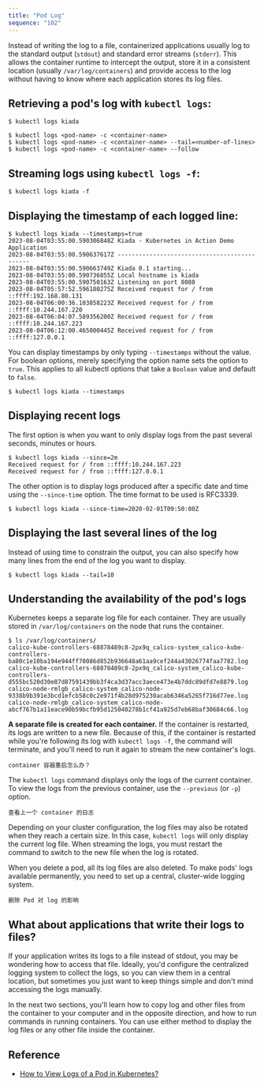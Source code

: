 ```yaml
---
title: "Pod Log"
sequence: "102"
---
```


Instead of writing the log to a file,
containerized applications usually log to the standard output (`stdout`) and standard error streams (`stderr`).
This allows the container runtime to intercept the output,
store it in a consistent location (usually `/var/log/containers`) and
provide access to the log without having to know where each application stores its log files.

## Retrieving a pod's log with `kubectl logs`:

```text
$ kubectl logs kiada
```

```text
$ kubectl logs <pod-name> -c <container-name>
$ kubectl logs <pod-name> -c <container-name> --tail=<number-of-lines>
$ kubectl logs <pod-name> -c <container-name> --follow
```

## Streaming logs using `kubectl logs -f`:

```text
$ kubectl logs kiada -f
```

## Displaying the timestamp of each logged line:

```text
$ kubectl logs kiada --timestamps=true
2023-08-04T03:55:00.590306848Z Kiada - Kubernetes in Action Demo Application
2023-08-04T03:55:00.590637617Z ---------------------------------------------
2023-08-04T03:55:00.590663749Z Kiada 0.1 starting...
2023-08-04T03:55:00.590736855Z Local hostname is kiada
2023-08-04T03:55:00.590750163Z Listening on port 8080
2023-08-04T05:57:52.596180275Z Received request for / from ::ffff:192.168.80.131
2023-08-04T06:00:36.103858223Z Received request for / from ::ffff:10.244.167.220
2023-08-04T06:04:07.589356200Z Received request for / from ::ffff:10.244.167.223
2023-08-04T06:12:00.465000445Z Received request for / from ::ffff:127.0.0.1
```

You can display timestamps by only typing `--timestamps` without the value.
For boolean options, merely specifying the option name sets the option to `true`.
This applies to all kubectl options that take a `Boolean` value and default to `false`.

```text
$ kubectl logs kiada --timestamps
```

## Displaying recent logs

The first option is when you want to only display logs from the past several seconds, minutes or hours.

```text
$ kubectl logs kiada --since=2m
Received request for / from ::ffff:10.244.167.223
Received request for / from ::ffff:127.0.0.1
```

The other option is to display logs produced after a specific date and time using the `--since-time` option.
The time format to be used is RFC3339.

```text
$ kubectl logs kiada --since-time=2020-02-01T09:50:00Z
```

## Displaying the last several lines of the log

Instead of using time to constrain the output,
you can also specify how many lines from the end of the log you want to display.

```text
$ kubectl logs kiada --tail=10
```

## Understanding the availability of the pod's logs

Kubernetes keeps a separate log file for each container.
They are usually stored in `/var/log/containers` on the node that runs the container.

```text
$ ls /var/log/containers/
calico-kube-controllers-68878489c8-2px9q_calico-system_calico-kube-controllers-ba80c1e10ba194e944ff70086d852b936648a61aa9cef244a43026774faa7782.log
calico-kube-controllers-68878489c8-2px9q_calico-system_calico-kube-controllers-d555bc520d30e87d87591439bb3f4ca3d37acc3aece473e4b7ddc89dfd7e8879.log
calico-node-rmlgb_calico-system_calico-node-9338b9b391e3bcd1efcb58c0c2e971f4b28d975230acab6346a5265f716d77ee.log
calico-node-rmlgb_calico-system_calico-node-abcf767b1a11eace90b59bcfb95d125040278b1cf41a925d7eb68baf30684c66.log
```

**A separate file is created for each container.**
If the container is restarted, its logs are written to a new file.
Because of this, if the container is restarted while you're following its log with `kubectl logs -f`,
the command will terminate,
and you'll need to run it again to stream the new container's logs.

```text
container 容器重启怎么办？
```

The `kubectl logs` command displays only the logs of the current container.
To view the logs from the previous container, use the `--previous` (or `-p`) option.

```text
查看上一个 container 的日志
```

Depending on your cluster configuration,
the log files may also be rotated when they reach a certain size.
In this case, `kubectl logs` will only display the current log file.
When streaming the logs, you must restart the command to switch to the new file when the log is rotated.

When you delete a pod, all its log files are also deleted.
To make pods' logs available permanently, you need to set up a central, cluster-wide logging system.

```text
删除 Pod 对 log 的影响
```

## What about applications that write their logs to files?

If your application writes its logs to a file instead of stdout,
you may be wondering how to access that file.
Ideally, you'd configure the centralized logging system to collect the logs,
so you can view them in a central location,
but sometimes you just want to keep things simple and don't mind accessing the logs manually.

In the next two sections, you'll learn how to copy log and
other files from the container to your computer and in the opposite direction,
and how to run commands in running containers.
You can use either method to display the log files or any other file inside the container.

## Reference

- [How to View Logs of a Pod in Kubernetes?](https://www.baeldung.com/devops/kubernetes-pod-logs)
